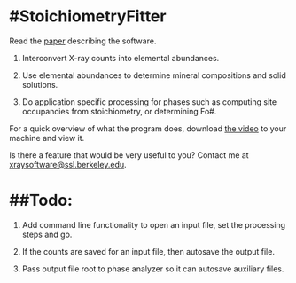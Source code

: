 #StoichiometryFitter
====================

Read the [paper](https://github.com/ZGainsforth/StoichiometryFitter/blob/master/2016%20-%20M%26M%20-%20Stoichiometry%20Fitter.pdf) describing the software.


1) Interconvert X-ray counts into elemental abundances.

2) Use elemental abundances to determine mineral compositions and solid solutions.

3) Do application specific processing for phases such as computing site occupancies from stoichiometry, or determining Fo#.

For a quick overview of what the program does, download [the video](https://www.youtube.com/watch?v=OrgHYjvGTHI) to your machine and view it.

Is there a feature that would be very useful to you?  Contact me at xraysoftware@ssl.berkeley.edu.

##Todo:
====================

1) Add command line functionality to open an input file, set the processing steps and go.

2) If the counts are saved for an input file, then autosave the output file.

3) Pass output file root to phase analyzer so it can autosave auxiliary files.


